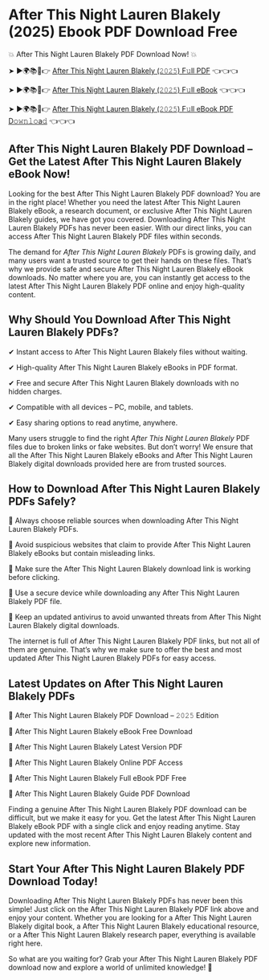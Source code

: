 # After This Night Lauren Blakely (2025) Ebook PDF Download Free

💥 After This Night Lauren Blakely PDF Download Now! 💥

➤ ►🌍📚📱👉 [After This Night Lauren Blakely (𝟸𝟶𝟸𝟻) F𝚞ll PDF](https://getpdf.xyz/after-this-night-lauren-blakely) 👈👈👈


➤ ►🌍📚📱👉 [After This Night Lauren Blakely (𝟸𝟶𝟸𝟻) F𝚞ll eBook](https://getpdf.xyz/after-this-night-lauren-blakely) 👈👈👈


➤ ►🌍📚📱👉 [After This Night Lauren Blakely (𝟸𝟶𝟸𝟻) F𝚞ll eBook PDF D𝚘𝚠𝚗𝚕𝚘a𝚍](https://getpdf.xyz/after-this-night-lauren-blakely) 👈👈👈


## After This Night Lauren Blakely PDF Download – Get the Latest After This Night Lauren Blakely eBook Now!

Looking for the best After This Night Lauren Blakely PDF download? You are in the right place! Whether you need the latest After This Night Lauren Blakely eBook, a research document, or exclusive After This Night Lauren Blakely guides, we have got you covered. Downloading After This Night Lauren Blakely PDFs has never been easier. With our direct links, you can access After This Night Lauren Blakely PDF files within seconds.

The demand for *After This Night Lauren Blakely* PDFs is growing daily, and many users want a trusted source to get their hands on these files. That’s why we provide safe and secure After This Night Lauren Blakely eBook downloads. No matter where you are, you can instantly get access to the latest After This Night Lauren Blakely PDF online and enjoy high-quality content.

## Why Should You Download After This Night Lauren Blakely PDFs?

✔ Instant access to After This Night Lauren Blakely files without waiting.

✔ High-quality After This Night Lauren Blakely eBooks in PDF format.

✔ Free and secure After This Night Lauren Blakely downloads with no hidden charges.

✔ Compatible with all devices – PC, mobile, and tablets.

✔ Easy sharing options to read anytime, anywhere.

Many users struggle to find the right *After This Night Lauren Blakely* PDF files due to broken links or fake websites. But don’t worry! We ensure that all the After This Night Lauren Blakely eBooks and After This Night Lauren Blakely digital downloads provided here are from trusted sources.

## How to Download After This Night Lauren Blakely PDFs Safely?

📌 Always choose reliable sources when downloading After This Night Lauren Blakely PDFs.

📌 Avoid suspicious websites that claim to provide After This Night Lauren Blakely eBooks but contain misleading links.

📌 Make sure the After This Night Lauren Blakely download link is working before clicking.

📌 Use a secure device while downloading any After This Night Lauren Blakely PDF file.

📌 Keep an updated antivirus to avoid unwanted threats from After This Night Lauren Blakely digital downloads.

The internet is full of After This Night Lauren Blakely PDF links, but not all of them are genuine. That’s why we make sure to offer the best and most updated After This Night Lauren Blakely PDFs for easy access.

## Latest Updates on After This Night Lauren Blakely PDFs

🔹 After This Night Lauren Blakely PDF Download – 𝟸𝟶𝟸𝟻 Edition

🔹 After This Night Lauren Blakely eBook Free Download

🔹 After This Night Lauren Blakely Latest Version PDF

🔹 After This Night Lauren Blakely Online PDF Access

🔹 After This Night Lauren Blakely Full eBook PDF Free

🔹 After This Night Lauren Blakely Guide PDF Download

Finding a genuine After This Night Lauren Blakely PDF download can be difficult, but we make it easy for you. Get the latest After This Night Lauren Blakely eBook PDF with a single click and enjoy reading anytime. Stay updated with the most recent After This Night Lauren Blakely content and explore new information.

## Start Your After This Night Lauren Blakely PDF Download Today!

Downloading After This Night Lauren Blakely PDFs has never been this simple! Just click on the After This Night Lauren Blakely PDF link above and enjoy your content. Whether you are looking for a After This Night Lauren Blakely digital book, a After This Night Lauren Blakely educational resource, or a After This Night Lauren Blakely research paper, everything is available right here.

So what are you waiting for? Grab your After This Night Lauren Blakely PDF download now and explore a world of unlimited knowledge! 🚀
